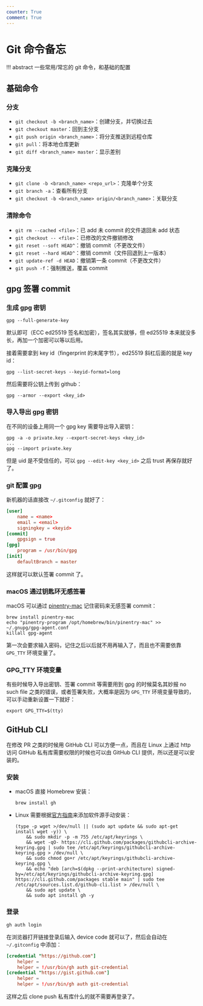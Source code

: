 ```yaml
---
counter: True
comment: True
---
```


# Git 命令备忘

!!! abstract
    一些常用/常忘的 git 命令，和基础的配置

## 基础命令
### 分支
- `git checkout -b <branch_name>`：创建分支，并切换过去
- `git checkout master`：回到主分支
- `git push origin <branch_name>`：将分支推送到远程仓库
- `git pull`：将本地仓库更新
- `git diff <branch_name> master`：显示差别

### 克隆分支
- `git clone -b <branch_name> <repo_url>`：克隆单个分支
- `git branch -a`：查看所有分支
- `git checkout -b <branch_name> origin/<branch_name>`：关联分支

### 清除命令
- `git rm --cached <file>`：已 add 未 commit 的文件退回未 add 状态
- `git checkout -- <file>`：已修改的文件撤销修改
- `git reset --soft HEAD^`：撤销 commit（不更改文件）
- `git reset --hard HEAD^`：撤销 commit（文件回退到上一版本）
- `git update-ref -d HEAD`：撤销第一条 commit（不更改文件）
- `git push -f`：强制推送，覆盖 commit

## gpg 签署 commit
### 生成 gpg 密钥

```shell    
gpg --full-generate-key
```

默认即可（ECC ed25519 签名和加密），签名其实就够，但 ed25519 本来就没多长，再加一个加密可以等以后用。

接着需要拿到 key id（fingerprint 的末尾字节），ed25519 斜杠后面的就是 key id：

```shell
gpg --list-secret-keys --keyid-format=long
```

然后需要将公钥上传到 github：

```shell
gpg --armor --export <key_id>
```

### 导入导出 gpg 密钥

在不同的设备上用同一个 gpg key 需要导出导入密钥：

```shell
gpg -a -o private.key --export-secret-keys <key_id>
...
gpg --import private.key
```

但是 uid 是不受信任的，可以 `gpg --edit-key <key_id>` 之后 trust 再保存就好了。

### git 配置 gpg

新机器的话直接改 `~/.gitconfig` 就好了：

```toml
[user]
    name = <name>
    email = <email>
    signingkey = <keyid>
[commit]
    gpgsign = true
[gpg]
    program = /usr/bin/gpg
[init]
    defaultBranch = master
```

这样就可以默认签署 commit 了。

### macOS 通过钥匙环无感签署

macOS 可以通过 [pinentry-mac](https://formulae.brew.sh/formula/pinentry-mac) 记住密码来无感签署 commit：

```shell
brew install pinentry-mac
echo "pinentry-program /opt/homebrew/bin/pinentry-mac" >> ~/.gnupg/gpg-agent.conf
killall gpg-agent
```

第一次会要求输入密码，记住之后以后就不用再输入了，而且也不需要依靠 `GPG_TTY` 环境变量了。

### GPG_TTY 环境变量

有些时候导入导出密钥、签署 commit 等需要用到 gpg 的时候莫名其妙报 no such file 之类的错误，或者签署失败，大概率是因为 `GPG_TTY` 环境变量导致的，可以手动重新设置一下就好：

```shell
export GPG_TTY=$(tty)
```

## GitHub CLI

在修改 PR 之类的时候用 GitHub CLI 可以方便一点，而且在 Linux 上通过 http 访问 GitHub 私有库需要权限的时候也可以由 GitHub CLI 提供，所以还是可以安装的。

### 安装

- macOS 直接 Homebrew 安装：
    ```shell
    brew install gh
    ```
- Linux 需要根据[官方指南](https://github.com/cli/cli/blob/trunk/docs/install_linux.md)来添加软件源手动安装：
    ```shell
    (type -p wget >/dev/null || (sudo apt update && sudo apt-get install wget -y)) \
        && sudo mkdir -p -m 755 /etc/apt/keyrings \
        && wget -qO- https://cli.github.com/packages/githubcli-archive-keyring.gpg | sudo tee /etc/apt/keyrings/githubcli-archive-keyring.gpg > /dev/null \
        && sudo chmod go+r /etc/apt/keyrings/githubcli-archive-keyring.gpg \
        && echo "deb [arch=$(dpkg --print-architecture) signed-by=/etc/apt/keyrings/githubcli-archive-keyring.gpg] https://cli.github.com/packages stable main" | sudo tee /etc/apt/sources.list.d/github-cli.list > /dev/null \
        && sudo apt update \
        && sudo apt install gh -y
    ```

### 登录

```shell
gh auth login
```

在浏览器打开链接登录后输入 device code 就可以了，然后会自动在 `~/.gitconfig` 中添加：

```toml
[credential "https://github.com"]
	helper =
	helper = !/usr/bin/gh auth git-credential
[credential "https://gist.github.com"]
	helper =
	helper = !/usr/bin/gh auth git-credential
```

这样之后 clone push 私有库什么的就不需要再登录了。